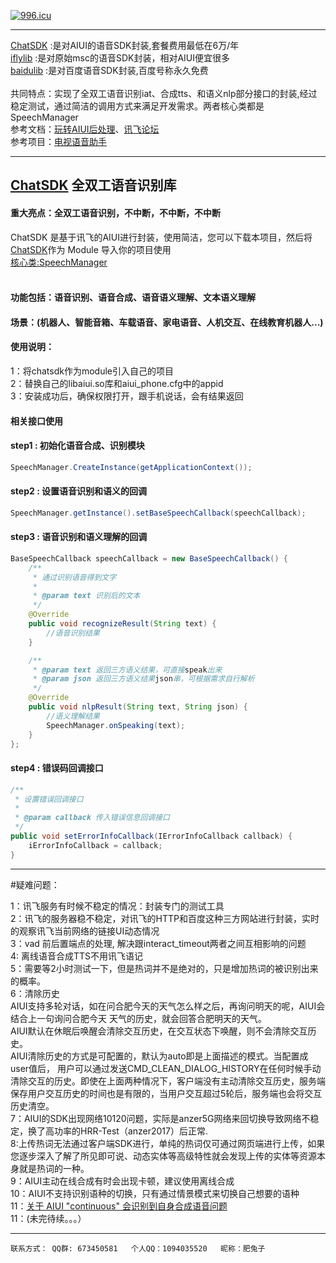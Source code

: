 [![996.icu](https://img.shields.io/badge/link-996.icu-red.svg)](https://996.icu)
***
[ChatSDK](https://github.com/wowo3129/AIUIChatSDK/tree/master/chatsdk) :是对AIUI的语音SDK封装,套餐费用最低在6万/年</br>
[iflylib](https://github.com/wowo3129/MvpApp/tree/master/iflylib) :是对原始msc的语音SDK封装，相对AIUI便宜很多</br>
[baidulib](https://github.com/wowo3129/AIUIChatSDK/tree/master/baidulib) :是对百度语音SDK封装,百度号称永久免费</br>
<br/>
共同特点：实现了全双工语音识别iat、合成tts、和语义nlp部分接口的封装,经过稳定测试，通过简洁的调用方式来满足开发需求。两者核心类都是 SpeechManager</br>
参考文档：[玩转AIUI后处理](https://github.com/happyLiMing/AIUITPPServer)、[讯飞论坛](http://bbs.xfyun.cn/forum.php)</br>
参考项目：[电视语音助手](https://github.com/crjwgr/TvAssistant)
***
## [ChatSDK](https://github.com/wowo3129/AIUIChatSDK/tree/master/chatsdk) 全双工语音识别库
#### 重大亮点：全双工语音识别，不中断，不中断，不中断<br/>
ChatSDK 是基于讯飞的AIUI进行封装，使用简洁，您可以下载本项目，然后将[ChatSDK](https://github.com/wowo3129/AIUIChatSDK/tree/master/chatsdk)作为 Module 导入你的项目使用<br/>
[核心类:SpeechManager](https://github.com/wowo3129/AIUIChatSDK/blob/master/chatsdk/src/main/java/com/aiuisdk/SpeechManager.java)
<br/>
<br/>
#### 功能包括：语音识别、语音合成、语音语义理解、文本语义理解<br/>
#### 场景：(机器人、智能音箱、车载语音、家电语音、人机交互、在线教育机器人...)<br/>


#### 使用说明：
1：将chatsdk作为module引入自己的项目<br/>
2：替换自己的libaiui.so库和aiui_phone.cfg中的appid<br/>
3：安装成功后，确保权限打开，跟手机说话，会有结果返回<br/>

#### 相关接口使用

#### step1 : 初始化语音合成、识别模块
```java 
SpeechManager.CreateInstance(getApplicationContext());
```
#### step2 : 设置语音识别和语义的回调
```java 
SpeechManager.getInstance().setBaseSpeechCallback(speechCallback); 
```
#### step3 : 语音识别和语义理解的回调
```java
BaseSpeechCallback speechCallback = new BaseSpeechCallback() {
    /**
     * 通过识别语音得到文字
     *
     * @param text 识别后的文本
     */
    @Override
    public void recognizeResult(String text) {
        //语音识别结果
    }

    /**
     * @param text 返回三方语义结果，可直接speak出来
     * @param json 返回三方语义结果json串，可根据需求自行解析
     */
    @Override
    public void nlpResult(String text, String json) {
        //语义理解结果
        SpeechManager.onSpeaking(text);
    }
};
```
#### step4 : 错误码回调接口
```java
/**
 * 设置错误回调接口
 *
 * @param callback 传入错误信息回调接口
 */
public void setErrorInfoCallback(IErrorInfoCallback callback) {
    iErrorInfoCallback = callback;
}
```
***
#疑难问题：

1：讯飞服务有时候不稳定的情况：封装专门的测试工具<br/>
2：讯飞的服务器稳不稳定，对讯飞的HTTP和百度这种三方网站进行封装，实时的观察讯飞当前网络的链接UI动态情况<br/>
3：vad 前后置端点的处理, 解决跟interact_timeout两者之间互相影响的问题<br/>
4: 离线语音合成TTS不用讯飞语记<br/>
5：需要等2小时测试一下，但是热词并不是绝对的，只是增加热词的被识别出来的概率。<br/>
6：清除历史<br/>
  AIUI支持多轮对话，如在问合肥今天的天气怎么样之后，再询问明天的呢，AIUI会结合上一句询问合肥今天 天气的历史，就会回答合肥明天的天气。<br/>
  AIUI默认在休眠后唤醒会清除交互历史，在交互状态下唤醒，则不会清除交互历史。<br/>
  AIUI清除历史的方式是可配置的，默认为auto即是上面描述的模式。当配置成user值后， 用户可以通过发送CMD_CLEAN_DIALOG_HISTORY在任何时候手动清除交互的历史。即使在上面两种情况下，客户端没有主动清除交互历史，服务端保存用户交互历史的时间也是有限的，当用户交互超过5轮后，服务端也会将交互历史清空。<br/>
7：AIUI的SDK出现网络10120问题，实际是anzer5G网络来回切换导致网络不稳定，换了高功率的HRR-Test（anzer2017）后正常.<br/>
8:上传热词无法通过客户端SDK进行，单纯的热词仅可通过网页端进行上传，如果您逐步深入了解了所见即可说、动态实体等高级特性就会发现上传的实体等资源本身就是热词的一种。<br/>
9：AIUI主动在线合成有时会出现卡顿，建议使用离线合成<br/>
10：AIUI不支持识别语种的切换，只有通过情景模式来切换自己想要的语种<br/>
11：[关于 AIUI "continuous" 会识别到自身合成语音问题](http://bbs.xfyun.cn/forum.php?mod=viewthread&tid=40844&highlight=%E5%90%88%E6%88%90)<br/>
11：(未完待续。。。）
***
```
联系方式： QQ群: 673450581   个人QQ：1094035520   昵称：肥兔子
```
